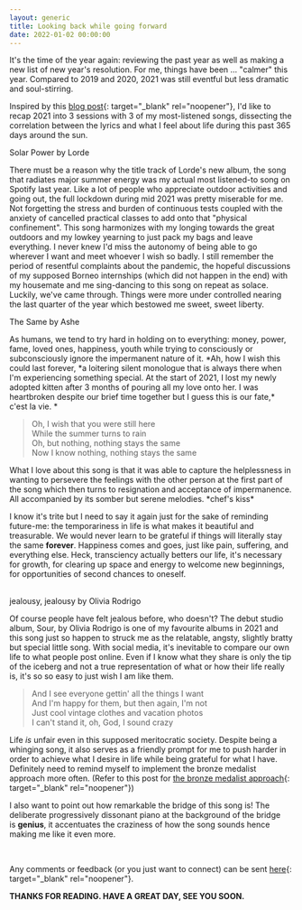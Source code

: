 ```yaml
---
layout: generic
title: Looking back while going forward
date: 2022-01-02 00:00:00
---
```

It's the time of the year again: reviewing the past year as well as making a new list of new year's resolution. For me, things have been … "calmer" this year. Compared to 2019 and 2020, 2021 was still eventful but less dramatic and soul-stirring.

Inspired by this [blog post](https://mitadmissions.org/blogs/entry/on-success-meaning-and-time/){: target="_blank" rel="noopener"}, I'd like to recap 2021 into 3 sessions with 3 of my most-listened songs, dissecting the correlation between the lyrics and what I feel about life during this past 365 days around the sun.&nbsp;

Solar Power by Lorde

There must be a reason why the title track of Lorde's new album, the song that radiates major summer energy was my actual most listened-to song on Spotify last year. Like a lot of people who appreciate outdoor activities and going out, the full lockdown during mid 2021 was pretty miserable for me. Not forgetting the stress and burden of continuous tests coupled with the anxiety of cancelled practical classes to add onto that "physical confinement". This song harmonizes with my longing towards the great outdoors and my lowkey yearning to just pack my bags and leave everything. I never knew I'd miss the autonomy of being able to go wherever I want and meet whoever I wish so badly. I still remember the period of resentful complaints about the pandemic, the hopeful discussions of my supposed Borneo internships (which did not happen in the end) with my housemate and me sing-dancing to this song on repeat as solace. Luckily, we've came through. Things were more under controlled nearing the last quarter of the year which bestowed me sweet, sweet liberty.&nbsp;

The Same by Ashe

As humans, we tend to try hard in holding on to everything: money, power, fame, loved ones, happiness, youth while trying to consciously or subconsciously ignore the impermanent nature of it. *Ah, how I wish this could last forever,&nbsp;*a loitering silent monologue that is always there when I'm experiencing something special. At the start of 2021, I lost my newly adopted kitten after 3 months of pouring all my love onto her. I was heartbroken despite our brief time together but I guess this is our fate,\* c'est la vie. \*

> Oh, I wish that you were still here<br>While the summer turns to rain<br>Oh, but nothing, nothing stays the same<br>Now I know nothing, nothing stays the same

What I love about this song is that it was able to capture the helplessness in wanting to persevere the feelings with the other person at the first part of the song which then turns to resignation and acceptance of impermanence. All accompanied by its somber but serene melodies. \*chef's kiss\*

I know it's trite but I need to say it again just for the sake of reminding future-me: the temporariness in life is what makes it beautiful and treasurable. We would never learn to be grateful if things will literally stay the same&nbsp;**forever**. Happiness comes and goes, just like pain, suffering, and everything else. Heck, transciency actually betters our life, it's necessary for growth, for clearing up space and energy to welcome new beginnings, for opportunities of second chances to oneself.<br>​​​​

jealousy, jealousy by Olivia Rodrigo&nbsp;

Of course people have felt jealous before, who doesn't? The debut studio album, Sour, by Olivia Rodrigo is one of my favourite albums in 2021 and this song just so happen to struck me as the relatable, angsty, slightly bratty but special little song. With social media, it's inevitable to compare our own life to what people post online. Even if I know what they share is only the tip of the iceberg and not a true representation of what or how their life really is, it's so so easy to just wish I am like them.&nbsp;

> And I see everyone gettin' all the things I want<br>And I'm happy for them, but then again, I'm not<br>Just cool vintage clothes and vacation photos<br>I can't stand it, oh, God, I sound crazy

Life&nbsp;*is*&nbsp;unfair even in this supposed meritocratic society. Despite being a whinging song, it also serves as a friendly prompt for me to push harder in order to achieve what I desire in life while being grateful for what I have. Definitely need to remind myself to implement the bronze medalist approach more often. (Refer to this post for [the bronze medalist approach](/why-do-we-dislike-people-who-are-better-than-us){: target="_blank" rel="noopener"})&nbsp;

I also want to point out how remarkable the bridge of this song is\! The deliberate progressively dissonant piano at the background of the bridge is&nbsp;**genius**, it accentuates the craziness of how the song sounds hence making me like it even more.&nbsp;

&nbsp;

Any comments or feedback (or you just want to connect) can be sent [here](https://telegram.me/youkeyong){: target="_blank" rel="noopener"}.&nbsp;

**THANKS FOR READING. HAVE A GREAT DAY, SEE YOU SOON.**
